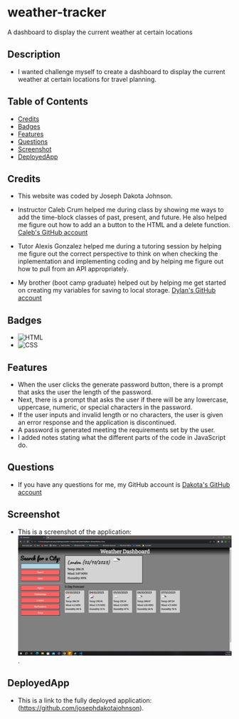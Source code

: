 # weather-tracker
A dashboard to display the current weather at certain locations

## Description

 - I wanted challenge myself to create a dashboard to display the current weather at certain locations for travel planning.

## Table of Contents

  - [Credits](#credits)
  - [Badges](#badges)
  - [Features](#features)
  - [Questions](#questions)
  - [Screenshot](#screenshot)
  - [DeployedApp](#deployedApp)

## Credits

 - This website was coded by Joseph Dakota Johnson.

 - Instructor Caleb Crum helped me during class by showing me ways to add the time-block classes of past, present, and future. He also helped me figure out how to add an a button to the HTML and a delete function. [Caleb's GitHub account](https://github.com/CalebCrumInstructor)

 - Tutor Alexis Gonzalez helped me during a tutoring session by helping me figure out the correct perspective to think on when checking the inplementation and implementing coding and by helping me figure out how to pull from an API appropriately.

 - My brother (boot camp graduate) helped out by helping me get started on creating my variables for saving to local storage. [Dylan's GitHub account](https://github.com/dylanstormjohnson)

## Badges

 - ![HTML](https://img.shields.io/badge/-HTML5-black?style=flat-square&logo=html5)
 - ![CSS](https://img.shields.io/badge/-CSS3-black?style=flat-square&logo=css3)

## Features

 - When the user clicks the generate password button, there is a prompt
    that asks the user the length of the password.
 - Next, there is a prompt that asks the user if there will be any lowercase,
    uppercase, numeric, or special characters in the password.
 - If the user inputs and invalid length or no characters, the user is
    given an error response and the application is discontinued.
 - A password is generated meeting the requirements set by the user.
 - I added notes stating what the different parts of the code in JavaScript
    do.

## Questions

 - If you have any questions for me, my GitHub account is [Dakota's GitHub account](https://github.com/josephdakotajohnson)
 
## Screenshot

 - This is a screenshot of the application: ![Application Screenshot](assets/images/Screen_Capture.PNG).
 
## DeployedApp

 - This is a link to the fully deployed application: (https://github.com/josephdakotajohnson).